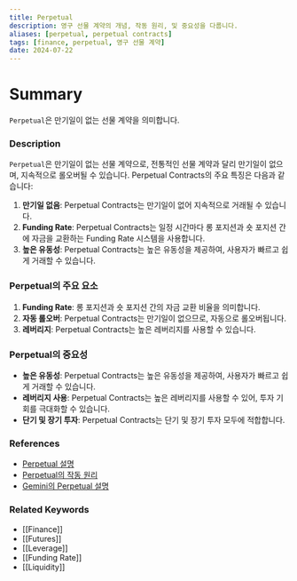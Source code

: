 ```yaml
---
title: Perpetual
description: 영구 선물 계약의 개념, 작동 원리, 및 중요성을 다룹니다.
aliases: [perpetual, perpetual contracts]
tags: [finance, perpetual, 영구 선물 계약]
date: 2024-07-22
---
```

# Summary

`Perpetual`은 만기일이 없는 선물 계약을 의미합니다.

### Description

`Perpetual`은 만기일이 없는 선물 계약으로, 전통적인 선물 계약과 달리 만기일이 없으며, 지속적으로 롤오버될 수 있습니다. Perpetual Contracts의 주요 특징은 다음과 같습니다:

1. **만기일 없음**: Perpetual Contracts는 만기일이 없어 지속적으로 거래될 수 있습니다.
2. **Funding Rate**: Perpetual Contracts는 일정 시간마다 롱 포지션과 숏 포지션 간에 자금을 교환하는 Funding Rate 시스템을 사용합니다.
3. **높은 유동성**: Perpetual Contracts는 높은 유동성을 제공하여, 사용자가 빠르고 쉽게 거래할 수 있습니다.

### Perpetual의 주요 요소

1. **Funding Rate**: 롱 포지션과 숏 포지션 간의 자금 교환 비율을 의미합니다.
2. **자동 롤오버**: Perpetual Contracts는 만기일이 없으므로, 자동으로 롤오버됩니다.
3. **레버리지**: Perpetual Contracts는 높은 레버리지를 사용할 수 있습니다.

### Perpetual의 중요성

- **높은 유동성**: Perpetual Contracts는 높은 유동성을 제공하여, 사용자가 빠르고 쉽게 거래할 수 있습니다.
- **레버리지 사용**: Perpetual Contracts는 높은 레버리지를 사용할 수 있어, 투자 기회를 극대화할 수 있습니다.
- **단기 및 장기 투자**: Perpetual Contracts는 단기 및 장기 투자 모두에 적합합니다.

### References

- [Perpetual 설명](https://en.wikipedia.org/wiki/Perpetual_futures_contract)
- [Perpetual의 작동 원리](https://www.investopedia.com/terms/p/perpetual.asp)
- [Gemini의 Perpetual 설명](https://www.gemini.com/cryptopedia/search?query=perpetual)

### Related Keywords

- [[Finance]]
- [[Futures]]
- [[Leverage]]
- [[Funding Rate]]
- [[Liquidity]]
